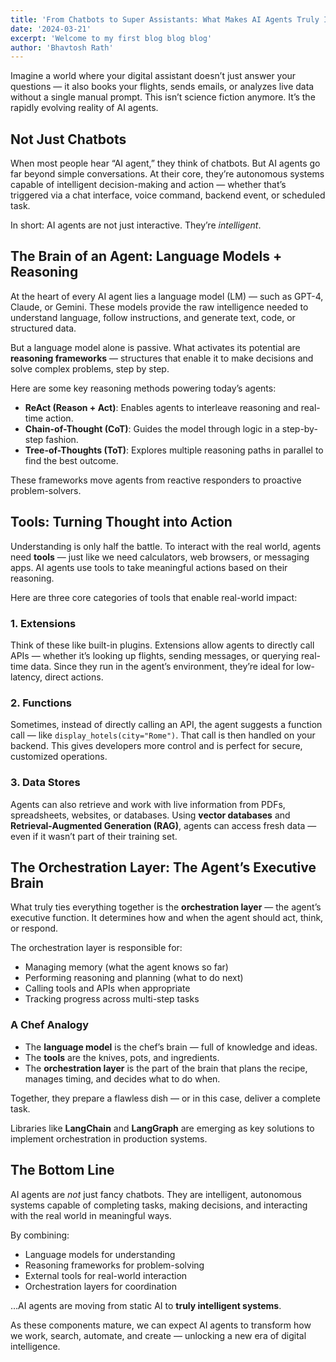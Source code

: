 ```yaml
---
title: 'From Chatbots to Super Assistants: What Makes AI Agents Truly Intelligent'
date: '2024-03-21'
excerpt: 'Welcome to my first blog blog blog'
author: 'Bhavtosh Rath'
---
```


Imagine a world where your digital assistant doesn’t just answer your questions — it also books your flights, sends emails, or analyzes live data without a single manual prompt. This isn’t science fiction anymore. It’s the rapidly evolving reality of AI agents.

## Not Just Chatbots

When most people hear “AI agent,” they think of chatbots. But AI agents go far beyond simple conversations. At their core, they’re autonomous systems capable of intelligent decision-making and action — whether that’s triggered via a chat interface, voice command, backend event, or scheduled task.

In short: AI agents are not just interactive. They’re *intelligent*.

## The Brain of an Agent: Language Models + Reasoning

At the heart of every AI agent lies a language model (LM) — such as GPT-4, Claude, or Gemini. These models provide the raw intelligence needed to understand language, follow instructions, and generate text, code, or structured data.

But a language model alone is passive. What activates its potential are **reasoning frameworks** — structures that enable it to make decisions and solve complex problems, step by step.

Here are some key reasoning methods powering today’s agents:

- **ReAct (Reason + Act)**: Enables agents to interleave reasoning and real-time action.
- **Chain-of-Thought (CoT)**: Guides the model through logic in a step-by-step fashion.
- **Tree-of-Thoughts (ToT)**: Explores multiple reasoning paths in parallel to find the best outcome.

These frameworks move agents from reactive responders to proactive problem-solvers.

## Tools: Turning Thought into Action

Understanding is only half the battle. To interact with the real world, agents need **tools** — just like we need calculators, web browsers, or messaging apps. AI agents use tools to take meaningful actions based on their reasoning.

Here are three core categories of tools that enable real-world impact:

### 1. Extensions  
Think of these like built-in plugins. Extensions allow agents to directly call APIs — whether it’s looking up flights, sending messages, or querying real-time data. Since they run in the agent’s environment, they’re ideal for low-latency, direct actions.

### 2. Functions  
Sometimes, instead of directly calling an API, the agent suggests a function call — like `display_hotels(city="Rome")`. That call is then handled on your backend. This gives developers more control and is perfect for secure, customized operations.

### 3. Data Stores  
Agents can also retrieve and work with live information from PDFs, spreadsheets, websites, or databases. Using **vector databases** and **Retrieval-Augmented Generation (RAG)**, agents can access fresh data — even if it wasn’t part of their training set.

## The Orchestration Layer: The Agent’s Executive Brain

What truly ties everything together is the **orchestration layer** — the agent’s executive function. It determines how and when the agent should act, think, or respond.

The orchestration layer is responsible for:

- Managing memory (what the agent knows so far)
- Performing reasoning and planning (what to do next)
- Calling tools and APIs when appropriate
- Tracking progress across multi-step tasks

### A Chef Analogy

- The **language model** is the chef’s brain — full of knowledge and ideas.  
- The **tools** are the knives, pots, and ingredients.  
- The **orchestration layer** is the part of the brain that plans the recipe, manages timing, and decides what to do when.  

Together, they prepare a flawless dish — or in this case, deliver a complete task.

Libraries like **LangChain** and **LangGraph** are emerging as key solutions to implement orchestration in production systems.

## The Bottom Line

AI agents are *not* just fancy chatbots. They are intelligent, autonomous systems capable of completing tasks, making decisions, and interacting with the real world in meaningful ways.

By combining:

- Language models for understanding
- Reasoning frameworks for problem-solving
- External tools for real-world interaction
- Orchestration layers for coordination

…AI agents are moving from static AI to **truly intelligent systems**.

As these components mature, we can expect AI agents to transform how we work, search, automate, and create — unlocking a new era of digital intelligence.
